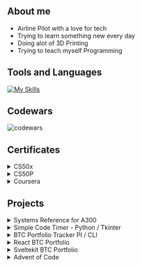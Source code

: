 ## About me
<ul>
  <li>Airline Pilot with a love for tech</li>
  <li>Trying to learn something new every day</li>
  <li>Doing alot of 3D Printing</li>
  <li>Trying to teach myself Programming</li>
</ul>

## Tools and Languages
[![My Skills](https://skillicons.dev/icons?i=bash,html,css,js,debian,arch,docker,github,neovim,py&perline=5)](https://skillicons.dev)

## Codewars
![codewars](https://www.codewars.com/users/JetDev22/badges/large)

## Certificates
<details>
<summary>CS50x</summary>
<img width="600px" src="certifications/CS50x.png"><br>
<img width="600px" src="certifications/edxCS50x.png">
</details>
<details>
  <summary>CS50P</summary>
  <img width="600px" src="certifications/CS50P.png">
</details>
<details>
  <summary>Coursera</summary>
  <img width="600px" src="certifications/DockerIntroductionCert.png"><br>
  <img width="600px" src="certifications/LinuxFundamentalsCert.png"><br>
  <img width="600px" src="certifications/LinuxForDevsCert.png"><br>
  <img width="600px" src="certifications/OSSDevelopementMethodsCert.png"><br>
  <img width="600px" src="certifications/GoogleITProfessional.png">

</details>

## Projects
<details>
<summary>Systems Reference for A300</summary>
<p>Website to quickly review the systems of the A300-600RF and create a review pdf for systems and non-normal procedures. For company internal use only, therefore a private repository. The website was build using Flask, MySQL to store all system data and Javascript to enable theme switching for pico.css. I will release a blank version (without the company database file). This may be of use for projects that store study notes, recepies ...</p>
<img width="600px" src="projects/A300/Reference0.png"><br>
<img width="600px" src="projects/A300/Reference1.png"><br>
<img width="600px" src="projects/A300/Reference2.png"><br>
<img width="600px" src="projects/A300/Reference3.png"><br>
</details>
<details>
<summary>Simple Code Timer - Python / Tkinter</summary>
<p>I wanted to build a small code timer for myself, to time my sessions. I took this idea to learn a bit of tkinter to create desktop python apps. Since I found tkinter to look a bit old'ish for my taste, I tried tkkbootstrap. This made the looks of it bit more modern.<a href="https://github.com/JetDev22/Code-Timer"> Go to Project here</a></p>
<img style="float: left" src="projects/CodeTimer/screen1.png" width="310px">
<img src="projects/CodeTimer/screen2.png" width="300px"><br>
</details>
<details>
<summary>BTC Portfolio Tracker PI / CLI</summary>
<img width="600px" src="pictures/summary.png"><br>
<p>Two BTC Portfolio Tracker based on python.
<ol><li>One displays to an 16x2 LCD connected to any Raspberry Pi</li>
<li>One uses the CLI</li>
<li>One uses a 64x64 LED Matrix</li></ol>
<a href="https://github.com/JetDev22/BTC-Tracker">Go to the project here</a></p>
</details>
<details>
<summary>React BTC Portfolio</summary>
<img width="600px" src="https://raw.githubusercontent.com/JetDev22/react-btc-portfolio/main/screenshots/app.png"><br>
<p>React App to show some stats on your &#8383; portfolio
<a href="https://github.com/JetDev22/react-btc-portfolio">Go to the project here</a></p>
</details>
<details>
  <summary>Sveltekit BTC Portfolio</summary>
  <img width="600px" src="https://github.com/JetDev22/sveltekit-BTC-Portfolio/blob/master/screenshot.png"><br>
  <p>Sveltekit Version of my &#8383; Portfolio tracker.
  <a href="https://github.com/JetDev22/sveltekit-BTC-Portfolio/">Go to project here</a></p>
</details>
<details>
<summary>Advent of Code</summary>
<img width="600px" src="https://camo.githubusercontent.com/358bbec7bb4c5b6cff8948a93f2e1f0bbd66ada1007359fae5b5efb9057b905a/68747470733a2f2f656e637279707465642d74626e302e677374617469632e636f6d2f696d616765733f713d74626e3a414e6439476354336a4f4b32777845356d657134516e33325a38493742617373474935427742367268512673"><br>
<p>My Advent of Code solutions. Great way to keep coding motivation up</p>
<a href="https://github.com/JetDev22/AdventOfCode?tab=readme-ov-file"> Find my solutions here</a>
</details>
